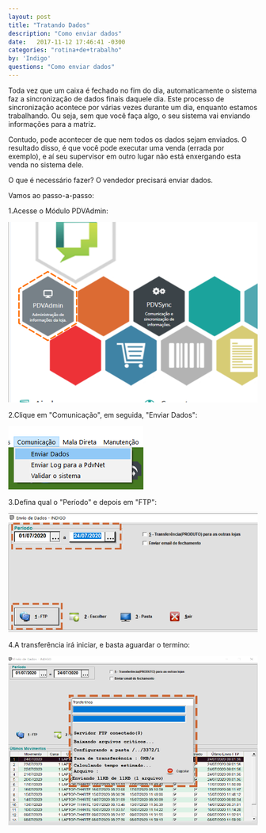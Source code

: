 ```yaml
---
layout: post
title: "Tratando Dados"
description: "Como enviar dados"
date:   2017-11-12 17:46:41 -0300
categories: "rotina+de+trabalho"
by: 'Indigo'
questions: "Como enviar dados"
---
```


Toda vez que um caixa é fechado no fim do dia, automaticamente o sistema faz a sincronização de dados finais daquele dia. Este processo de sincronização acontece por várias vezes durante um dia, enquanto estamos trabalhando. Ou seja, sem que você faça algo, o seu sistema vai enviando informações para a matriz.

Contudo, pode acontecer de que nem todos os dados sejam enviados. O resultado disso, é que você pode executar uma venda (errada por exemplo), e aí seu supervisor em outro lugar não está enxergando esta venda no sistema dele.

O que é necessário fazer? O vendedor precisará enviar dados.

Vamos ao passo-a-passo:

1.Acesse o Módulo PDVAdmin:

  ![](../../assets/img/rotinadetrabalho/-02/01.png)

2.Clique em "Comunicação", em seguida, "Enviar Dados":

 ![](../../assets/img/rotinadetrabalho/-02/02.png)

3.Defina qual o "Período" e depois em "FTP":

  ![](../../assets/img/rotinadetrabalho/-02/03.png)

4.A transferência irá iniciar, e basta aguardar o termino:

 ![](../../assets/img/rotinadetrabalho/-02/04.png)
